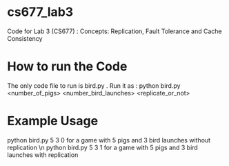 cs677_lab3
==========

Code for Lab 3 (CS677) : Concepts: Replication, Fault Tolerance and Cache Consistency

How to run the Code
===================

The only code file to run is bird.py . Run it as : 
python bird.py <number_of_pigs> <number_bird_launches> <replicate_or_not>

Example Usage
=============

python bird.py 5 3 0 for a game with 5 pigs and 3 bird launches without replication \\n
python bird.py 5 3 1 for a game with 5 pigs and 3 bird launches with replication
